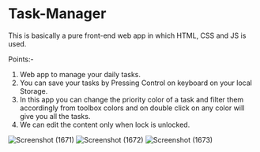 # Task-Manager

This is basically a pure front-end web app in which HTML, CSS and JS is used.

Points:-
1. Web app to manage your daily tasks.
2. You can save your tasks by Pressing Control on keyboard on your local Storage.
3. In this app you can change the priority color of a task and filter them accordingly from toolbox colors and on double click on any color will give you all the tasks.
4. We can edit the content only when lock is unlocked.


![Screenshot (1671)](https://user-images.githubusercontent.com/47451276/159000549-cd3fee1b-4d2a-4a45-ae13-a892c0b51501.png)
![Screenshot (1672)](https://user-images.githubusercontent.com/47451276/159000553-0d71b67e-54f0-4311-97d0-4ee665c5df9b.png)
![Screenshot (1673)](https://user-images.githubusercontent.com/47451276/159000555-3abf1b39-1b8e-44d5-a71a-51d22bc23b78.png)

